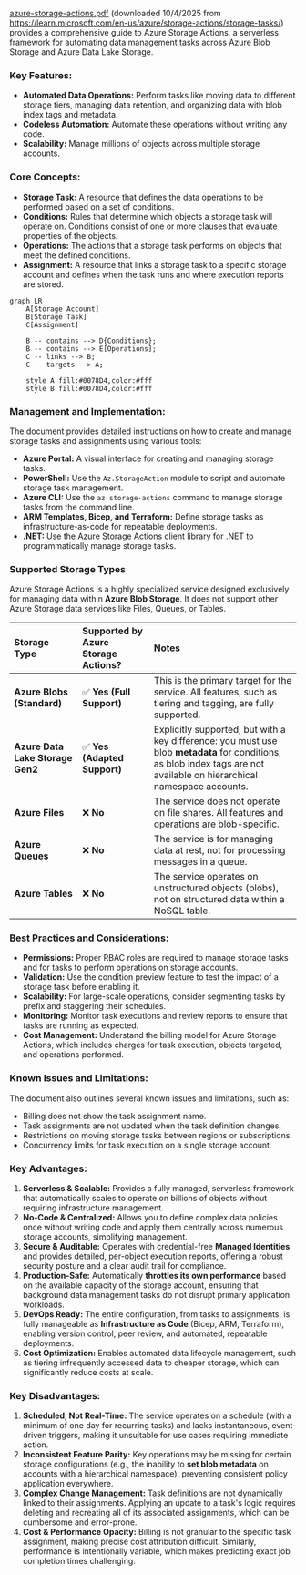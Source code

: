 [azure-storage-actions.pdf](./docs/azure-storage-actions.pdf) (downloaded 10/4/2025 from https://learn.microsoft.com/en-us/azure/storage-actions/storage-tasks/) provides a comprehensive guide to Azure Storage Actions, a serverless framework for automating data management tasks across Azure Blob Storage and Azure Data Lake Storage.

### Key Features:

*   **Automated Data Operations:** Perform tasks like moving data to different storage tiers, managing data retention, and organizing data with blob index tags and metadata.
*   **Codeless Automation:** Automate these operations without writing any code.
*   **Scalability:** Manage millions of objects across multiple storage accounts.

### Core Concepts:

*   **Storage Task:** A resource that defines the data operations to be performed based on a set of conditions.
*   **Conditions:** Rules that determine which objects a storage task will operate on. Conditions consist of one or more clauses that evaluate properties of the objects.
*   **Operations:** The actions that a storage task performs on objects that meet the defined conditions.
*   **Assignment:** A resource that links a storage task to a specific storage account and defines when the task runs and where execution reports are stored.

```mermaid
graph LR
    A[Storage Account]
    B[Storage Task]
    C[Assignment]

    B -- contains --> D{Conditions};
    B -- contains --> E[Operations];
    C -- links --> B;
    C -- targets --> A;

    style A fill:#0078D4,color:#fff
    style B fill:#0078D4,color:#fff
```


### Management and Implementation:

The document provides detailed instructions on how to create and manage storage tasks and assignments using various tools:

*   **Azure Portal:** A visual interface for creating and managing storage tasks.
*   **PowerShell:** Use the `Az.StorageAction` module to script and automate storage task management.
*   **Azure CLI:** Use the `az storage-actions` command to manage storage tasks from the command line.
*   **ARM Templates, Bicep, and Terraform:** Define storage tasks as infrastructure-as-code for repeatable deployments.
*   **.NET:** Use the Azure Storage Actions client library for .NET to programmatically manage storage tasks.

### Supported Storage Types

Azure Storage Actions is a highly specialized service designed exclusively for managing data within **Azure Blob Storage**. It does not support other Azure Storage data services like Files, Queues, or Tables.

| Storage Type | Supported by Azure Storage Actions? | Notes |
| :--- | :--- | :--- |
| **Azure Blobs (Standard)** | ✅ **Yes (Full Support)** | This is the primary target for the service. All features, such as tiering and tagging, are fully supported. |
| **Azure Data Lake Storage Gen2** | ✅ **Yes (Adapted Support)** | Explicitly supported, but with a key difference: you must use blob **metadata** for conditions, as blob index tags are not available on hierarchical namespace accounts. |
| **Azure Files** | ❌ **No** | The service does not operate on file shares. All features and operations are blob-specific. |
| **Azure Queues** | ❌ **No** | The service is for managing data at rest, not for processing messages in a queue. |
| **Azure Tables** | ❌ **No** | The service operates on unstructured objects (blobs), not on structured data within a NoSQL table. |

### Best Practices and Considerations:

*   **Permissions:** Proper RBAC roles are required to manage storage tasks and for tasks to perform operations on storage accounts.
*   **Validation:** Use the condition preview feature to test the impact of a storage task before enabling it.
*   **Scalability:** For large-scale operations, consider segmenting tasks by prefix and staggering their schedules.
*   **Monitoring:** Monitor task executions and review reports to ensure that tasks are running as expected.
*   **Cost Management:** Understand the billing model for Azure Storage Actions, which includes charges for task execution, objects targeted, and operations performed.

### Known Issues and Limitations:

The document also outlines several known issues and limitations, such as:

*   Billing does not show the task assignment name.
*   Task assignments are not updated when the task definition changes.
*   Restrictions on moving storage tasks between regions or subscriptions.
*   Concurrency limits for task execution on a single storage account.

### Key Advantages:

1.  **Serverless & Scalable:** Provides a fully managed, serverless framework that automatically scales to operate on billions of objects without requiring infrastructure management.
2.  **No-Code & Centralized:** Allows you to define complex data policies once without writing code and apply them centrally across numerous storage accounts, simplifying management.
3.  **Secure & Auditable:** Operates with credential-free **Managed Identities** and provides detailed, per-object execution reports, offering a robust security posture and a clear audit trail for compliance.
4.  **Production-Safe:** Automatically **throttles its own performance** based on the available capacity of the storage account, ensuring that background data management tasks do not disrupt primary application workloads.
5.  **DevOps Ready:** The entire configuration, from tasks to assignments, is fully manageable as **Infrastructure as Code** (Bicep, ARM, Terraform), enabling version control, peer review, and automated, repeatable deployments.
6.  **Cost Optimization:** Enables automated data lifecycle management, such as tiering infrequently accessed data to cheaper storage, which can significantly reduce costs at scale.

### Key Disadvantages:

1.  **Scheduled, Not Real-Time:** The service operates on a schedule (with a minimum of one day for recurring tasks) and lacks instantaneous, event-driven triggers, making it unsuitable for use cases requiring immediate action.
2.  **Inconsistent Feature Parity:** Key operations may be missing for certain storage configurations (e.g., the inability to **set blob metadata** on accounts with a hierarchical namespace), preventing consistent policy application everywhere.
3.  **Complex Change Management:** Task definitions are not dynamically linked to their assignments. Applying an update to a task's logic requires deleting and recreating all of its associated assignments, which can be cumbersome and error-prone.
4.  **Cost & Performance Opacity:** Billing is not granular to the specific task assignment, making precise cost attribution difficult. Similarly, performance is intentionally variable, which makes predicting exact job completion times challenging.